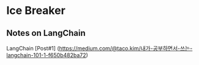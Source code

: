 # Ice Breaker

Notes on LangChain
----------
LangChain [Post#1] (https://medium.com/@taco.kim/내가-공부하면서-쓰는-langchain-101-1-f650b482ba72)
